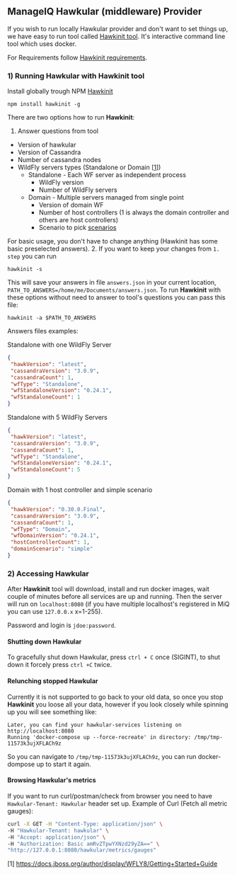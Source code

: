 ## ManageIQ Hawkular (middleware) Provider

If you wish to run locally Hawkular provider and don't want to set things up, we have easy to run tool called [Hawkinit tool](https://github.com/Jiri-Kremser/hawkinit).
It's interactive command line tool which uses docker.

For Requirements follow [Hawkinit requirements](https://github.com/Jiri-Kremser/hawkinit#requirements).

### 1) Running Hawkular with Hawkinit tool
Install globally trough NPM [Hawkinit](https://www.npmjs.com/package/hawkinit)

```npm install hawkinit -g```

There are two options how to run **Hawkinit**:
 1. Answer questions from tool
  * Version of hawkular
  * Version of Cassandra
  * Number of cassandra nodes
  * WildFly servers types (Standalone or Domain [[1](#domain-standalone)])
     * Standalone - Each WF server as independent process
       * WildFly version
       * Number of WildFly servers
     * Domain - Multiple servers managed from single point
       * Version of domain WF
       * Number of host controllers (1  is always the domain controller and others are host controllers)
       * Scenario to pick [scenarios](https://github.com/Jiri-Kremser/hawkfly-domain-dockerfiles)

 For basic usage, you don't have to change anything (Hawkinit has some basic preselected answers).
 2. If you want to keep your changes from ``1. step`` you can run

 ```hawkinit -s```

 This will save your answers in file `answers.json` in your current location, ```PATH_TO_ANSWERS=/home/me/Documents/answers.json```. To run **Hawkinit** with these options
 without need to answer to tool's questions you can pass this file:

 ```hawkinit -a $PATH_TO_ANSWERS```

 Answers files examples:

 Standalone with one WildFly Server
 ```json
 {
  "hawkVersion": "latest",
  "cassandraVersion": "3.0.9",
  "cassandraCount": 1,
  "wfType": "Standalone",
  "wfStandaloneVersion": "0.24.1",
  "wfStandaloneCount": 1
}
 ```

 Standalone with 5 WildFly Servers
 ```json
 {
  "hawkVersion": "latest",
  "cassandraVersion": "3.0.9",
  "cassandraCount": 1,
  "wfType": "Standalone",
  "wfStandaloneVersion": "0.24.1",
  "wfStandaloneCount": 5
}
 ```

 Domain with 1 host controller and simple scenario
 ```json
 {
  "hawkVersion": "0.30.0.Final",
  "cassandraVersion": "3.0.9",
  "cassandraCount": 1,
  "wfType": "Domain",
  "wfDomainVersion": "0.24.1",
  "hostControllerCount": 1,
  "domainScenario": "simple"
}

 ```

### 2) Accessing Hawkular
After **Hawkinit** tool will download, install and run docker images, wait couple of minutes before all services are up
and running. Then the server will run on `localhost:8080` (if you have multiple localhost's registered in MiQ you can
use `127.0.0.x` x=1-255).

Password and login is `jdoe:password`.

#### Shutting down Hawkular
To gracefully shut down Hawkular, press `ctrl + C` once (SIGINT), to shut down it forcely press `ctrl +C` twice.

#### Relunching stopped Hawkular
Currently it is not supported to go back to your old data, so once you stop **Hawkinit** you loose all your data, however
if you look closely while spinning up you will see something like:
```
Later, you can find your hawkular-services listening on http://localhost:8080
Running 'docker-compose up --force-recreate' in directory: /tmp/tmp-11573k3ujXFLACh9z
```
So you can navigate to `/tmp/tmp-11573k3ujXFLACh9z`, you can run docker-dompose up to start it again. 

#### Browsing Hawkular's metrics

If you want to run curl/postman/check from browser you need to have `Hawkular-Tenant: Hawkular` header set up.
Example of Curl (Fetch all metric gauges):
```bash
curl -X GET -H "Content-Type: application/json" \
-H "Hawkular-Tenant: hawkular" \
-H "Accept: application/json" \
-H "Authorization: Basic amRvZTpwYXNzd29yZA==" \
"http://127.0.0.1:8080/hawkular/metrics/gauges"
```


 [1] <a name="domain-standalone" href="https://docs.jboss.org/author/display/WFLY8/Getting+Started+Guide">
   https://docs.jboss.org/author/display/WFLY8/Getting+Started+Guide
</a>
